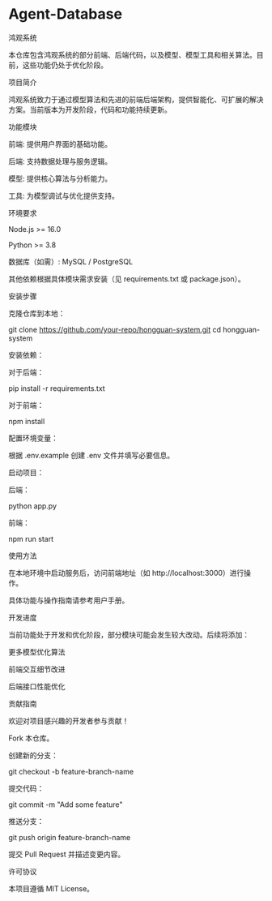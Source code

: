 # Agent-Database

鸿观系统

本仓库包含鸿观系统的部分前端、后端代码，以及模型、模型工具和相关算法。目前，这些功能仍处于优化阶段。

项目简介

鸿观系统致力于通过模型算法和先进的前端后端架构，提供智能化、可扩展的解决方案。当前版本为开发阶段，代码和功能持续更新。

功能模块

前端: 提供用户界面的基础功能。

后端: 支持数据处理与服务逻辑。

模型: 提供核心算法与分析能力。

工具: 为模型调试与优化提供支持。

环境要求

Node.js >= 16.0

Python >= 3.8

数据库（如需）: MySQL / PostgreSQL

其他依赖根据具体模块需求安装（见 requirements.txt 或 package.json）。

安装步骤

克隆仓库到本地：

git clone https://github.com/your-repo/hongguan-system.git
cd hongguan-system

安装依赖：

对于后端：

pip install -r requirements.txt

对于前端：

npm install

配置环境变量：

根据 .env.example 创建 .env 文件并填写必要信息。

启动项目：

后端：

python app.py

前端：

npm run start

使用方法

在本地环境中启动服务后，访问前端地址（如 http://localhost:3000）进行操作。

具体功能与操作指南请参考用户手册。

开发进度

当前功能处于开发和优化阶段，部分模块可能会发生较大改动。后续将添加：

更多模型优化算法

前端交互细节改进

后端接口性能优化

贡献指南

欢迎对项目感兴趣的开发者参与贡献！

Fork 本仓库。

创建新的分支：

git checkout -b feature-branch-name

提交代码：

git commit -m "Add some feature"

推送分支：

git push origin feature-branch-name

提交 Pull Request 并描述变更内容。

许可协议

本项目遵循 MIT License。

